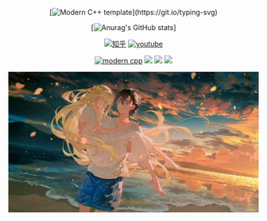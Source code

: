 <div id="title" align=center>

[![Modern C++ template](https://readme-typing-svg.herokuapp.com?font=Gwendolyn&weight=700&size=22&duration=4999&pause=1000&center=%E7%9C%9F&vCenter=%E7%9C%9F&repeat=%E7%9C%9F&random=%E5%81%87&width=435&lines=Zero_quadrant.)](https://git.io/typing-svg)

[![Anurag's GitHub stats](https://github-readme-stats.vercel.app/api?username=zeroquadrant&show_icons=true&theme=tokyonight)]

[![知乎](https://img.shields.io/badge/%E7%9F%A5%E4%B9%8E-mq%E7%99%BD-yello)](https://www.zhihu.com/people/o4ze4r)
[![youtube](https://img.shields.io/badge/video-YouTube-red)](https://www.youtube.com/channel/UCey35Do4RGewqr-6EiaCJrg)

[![modern cpp](https://img.shields.io/badge/code-Modern%20C++-blue)](https://learn.microsoft.com/zh-cn/cpp/cpp/welcome-back-to-cpp-modern-cpp) 
![](https://img.shields.io/badge/不想-学习-yellow) 
![](https://img.shields.io/badge/性格-内向-pink) 
![](https://img.shields.io/badge/爱好-孤独-green)

</div>

![头像](image/背景.jpg)
